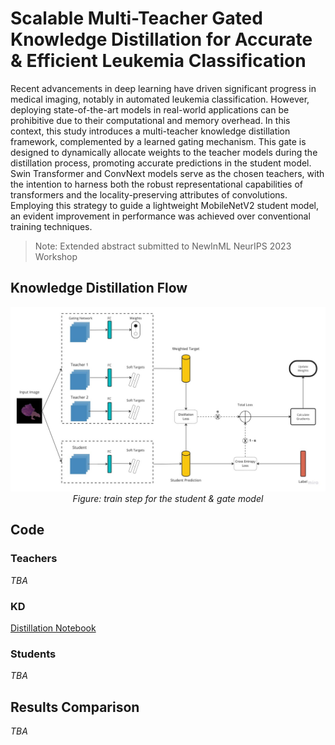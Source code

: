 # Scalable Multi-Teacher Gated Knowledge Distillation for Accurate & Efficient Leukemia Classification

Recent advancements in deep learning have driven significant progress in medical imaging, notably in automated leukemia classification. However, deploying state-of-the-art models in real-world applications can be prohibitive due to their computational and memory overhead. In this context, this study introduces a multi-teacher knowledge distillation framework, complemented by a learned gating mechanism. This gate is designed to dynamically allocate weights to the teacher models during the distillation process, promoting accurate predictions in the student model. Swin Transformer and ConvNext models serve as the chosen teachers, with the intention to harness both the robust representational capabilities of transformers and the locality-preserving attributes of convolutions. Employing this strategy to guide a lightweight MobileNetV2 student model,  an evident improvement in performance was achieved over conventional training techniques.

> Note: Extended abstract submitted to NewInML NeurIPS 2023 Workshop



## Knowledge Distillation Flow

<p align="center">
  <img src="./train-step.jpg">
  <br> 
  <!-- <i>Source: <a href="https://arxiv.org/pdf/1812.03282.pdf">Spatial-Temporal Reidentification(ST-ReID)</a></i> -->
  <i> Figure: train step for the student & gate model </i>
  
</p>


## Code

### Teachers
*TBA*
### KD 
[Distillation Notebook](./notebooks/knowledge-distillation.ipynb)
### Students
*TBA*


## Results Comparison 
*TBA*